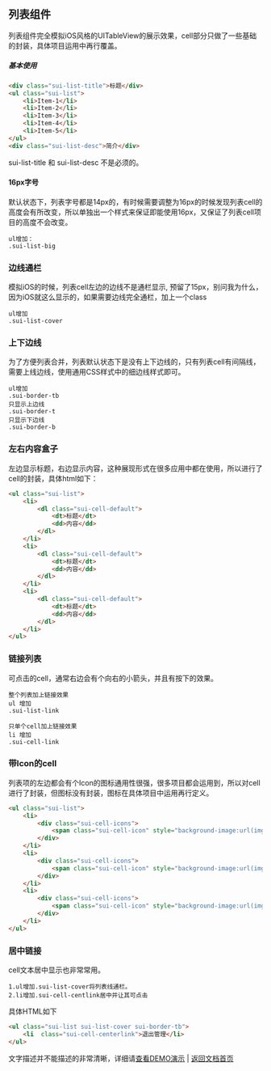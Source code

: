 ## 列表组件
列表组件完全模拟iOS风格的UITableView的展示效果，cell部分只做了一些基础的封装，具体项目运用中再行覆盖。

##### 基本使用

```html
<div class="sui-list-title">标题</div>
<ul class="sui-list">
	<li>Item-1</li>
	<li>Item-2</li>
	<li>Item-3</li>
	<li>Item-4</li>
	<li>Item-5</li>
</ul>
<div class="sui-list-desc">简介</div>
```

sui-list-title 和 sui-list-desc 不是必须的。

#### 16px字号
默认状态下，列表字号都是14px的，有时候需要调整为16px的时候发现列表cell的高度会有所改变，所以单独出一个样式来保证即能使用16px，又保证了列表cell项目的高度不会改变。

	ul增加：
	.sui-list-big

### 边线通栏
模拟iOS的时候，列表cell左边的边线不是通栏显示, 预留了15px，别问我为什么，因为iOS就这么显示的，如果需要边线完全通栏，加上一个class
	
	ul增加
	.sui-list-cover

### 上下边线
为了方便列表合并，列表默认状态下是没有上下边线的，只有列表cell有间隔线，需要上线边线，使用通用CSS样式中的细边线样式即可。

	ul增加
	.sui-border-tb
	只显示上边线
	.sui-border-t
	只显示下边线
	.sui-border-b

### 左右内容盒子
左边显示标题，右边显示内容，这种展现形式在很多应用中都在使用，所以进行了cell的封装，具体html如下：

```html
<ul class="sui-list">
	<li>
		<dl class="sui-cell-default">
			<dt>标题</dt>
			<dd>内容</dd>
		</dl>
	</li>
	<li>
		<dl class="sui-cell-default">
			<dt>标题</dt>
			<dd>内容</dd>
		</dl>
	</li>
	<li>
		<dl class="sui-cell-default">
			<dt>标题</dt>
			<dd>内容</dd>
		</dl>
	</li>
</ul>
```

### 链接列表
可点击的cell，通常右边会有个向右的小箭头，并且有按下的效果。

	整个列表加上链接效果
	ul 增加
	.sui-list-link

	只单个cell加上链接效果
	li 增加
	.sui-cell-link

### 带Icon的cell
列表项的左边都会有个Icon的图标通用性很强，很多项目都会运用到，所以对cell进行了封装，但图标没有封装，图标在具体项目中运用再行定义。

```html
<ul class="sui-list">
	<li>
		<div class="sui-cell-icons">
			<span class="sui-cell-icon" style="background-image:url(img/1.png)"></span> Item-1
		</div>
	</li>
	<li>
		<div class="sui-cell-icons">
			<span class="sui-cell-icon" style="background-image:url(img/2.png)"></span> Item-2
		</div>
	</li>
	<li>
		<div class="sui-cell-icons">
			<span class="sui-cell-icon" style="background-image:url(img/3.png)"></span> Item-3
		</div>
	</li>
</ul>
```

### 居中链接
cell文本居中显示也非常常用。

	1.ul增加.sui-list-cover将列表线通栏。
	2.li增加.sui-cell-centlink居中并让其可点击

具体HTML如下
```html
<ul class="sui-list sui-list-cover sui-border-tb">
	<li  class="sui-cell-centerlink">退出管理</li>
</ul>
```

文字描述并不能描述的非常清晰，详细请[查看DEMO演示](https://seawongcn.github.io/SimpleUI/demo/list.html) | [返回文档首页](index.md)